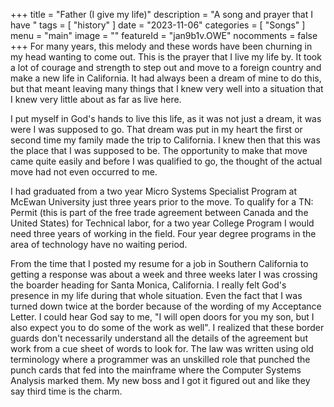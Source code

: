 +++
title = "Father (I give my life)"
description = "A song and prayer that I have "
tags =  [
    "history"
]
date = "2023-11-06"
categories = [
    "Songs"
]
menu = "main"
image = ""
featureId = "jan9b1v.OWE"
nocomments = false
+++
For many years, this melody and these words have been churning in my head wanting to come out.  This is the prayer that I live my life by.  It took a lot of courage and strength to step out and move to a foreign country and make a new life in California.  It had always been a dream of mine to do this, but that meant leaving many things that I knew very well into a situation that I knew very little about as far as live here.

I put myself in God's hands to live this life, as it was not just a dream, it was were I was supposed to go.  That dream was put in my heart the first or second time my family made the trip to California.  I knew then that this was the place that I was supposed to be.  The opportunity to make that move came quite easily and before I was qualified to go, the thought of the actual move had not even occurred to me.

I had graduated from a two year Micro Systems Specialist Program at McEwan University just three years prior to the move.  To qualify for a TN: Permit (this is part of the free trade agreement between Canada and the United States) for Technical labor, for a two year College Program I would need three years of working in the field.  Four year degree programs in the area of technology have no waiting period.

From the time that I posted my resume for a job in Southern California to getting a response was about a week and three weeks later I was crossing the boarder heading for Santa Monica, California.  I really felt God's presence in my life during that whole situation.  Even the fact that I was turned down twice at the border because of the wording of my Acceptance Letter.  I could hear God say to me, "I will open doors for you my son, but I also expect you to do some of the work as well".  I realized that these border guards don't necessarily understand all the details of the agreement but work from a cue sheet of words to look for.  The law was written using old terminology where a programmer was an unskilled role that punched the punch cards that fed into the mainframe where the Computer Systems Analysis marked them.  My new boss and I got it figured out and like they say third time is the charm.